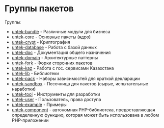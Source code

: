 # Группы пакетов

Группы:

* [untek-bundle](https://github.com/untek-bundle) - Различные модули для бизнеса
* [untek-core](https://github.com/untek-core) - Основные пакеты (ядро)
* [untek-crypt](https://github.com/untek-crypt) - Криптография
* [untek-database](https://github.com/untek-database) - Работа с базой данных
* [untek-doc](https://github.com/untek-doc) - Документация общего назначения
* [untek-domain](https://github.com/untek-domain) - Архитектурные паттерны
* [untek-fork](https://github.com/untek-fork) - Форки сторонних пакетов
* [untek-kaz](https://github.com/untek-kaz) - Работа с гос. сервисами Казахстана
* [untek-lib](https://github.com/untek-lib) - Библиотеки
* [untek-pack](https://github.com/untek-pack) - Наборы зависимостей для краткой декларации
* [untek-sandbox](https://github.com/untek-sandbox) - Песочница для пакетов (сырые, испытательные наработки)
* [untek-tool](https://github.com/untek-tool) - Инструменты для разработки
* [untek-user](https://github.com/untek-user) - Пользователь, права доступа
* [untek-example](https://github.com/untek-example) - Примеры
* [untek-component](https://github.com/untek-component) - автономная PHP-библиотека, предоставляющая определенную функцию, которая может быть использована в любом PHP-приложении
